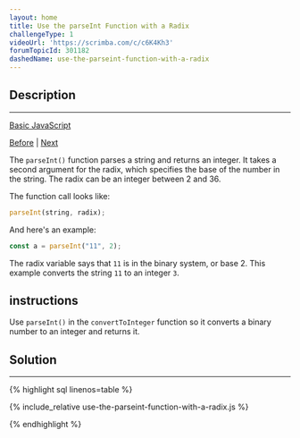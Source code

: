 ```yaml
---
layout: home
title: Use the parseInt Function with a Radix
challengeType: 1
videoUrl: 'https://scrimba.com/c/c6K4Kh3'
forumTopicId: 301182
dashedName: use-the-parseint-function-with-a-radix
---
```


<div class="row">
<div class="columnStmt" markdown="1">

## Description
------

[Basic JavaScript](../basic-javascript/README.html) 

[Before](./use-the-parseint-function.md)  | [Next](./use-the-conditional-ternary-operator.md) 

The `parseInt()` function parses a string and returns an integer. It takes a second argument for the radix, which specifies the base of the number in the string. The radix can be an integer between 2 and 36.

The function call looks like:

```js
parseInt(string, radix);
```

And here's an example:

```js
const a = parseInt("11", 2);
```

The radix variable says that `11` is in the binary system, or base 2. This example converts the string `11` to an integer `3`.

##  instructions 

Use `parseInt()` in the `convertToInteger` function so it converts a binary number to an integer and returns it.

</div>
<div class="columnSol" markdown="1">

## Solution
------

{% highlight sql linenos=table %}

{% include_relative use-the-parseint-function-with-a-radix.js %}

{% endhighlight %}

</div>
</div>

